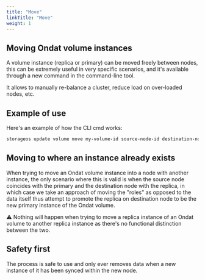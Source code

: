 ```yaml
---
title: "Move"
linkTitle: "Move"
weight: 1
---
```


## Moving Ondat volume instances

A volume instance (replica or primary) can be moved freely between nodes, this can be extremely useful in very specific scenarios, and it's available through a new command in the command-line tool.

It allows to manually re-balance a cluster, reduce load on over-loaded nodes, etc.

## Example of use

Here's an example of how the CLI cmd works:

```bash
storageos update volume move my-volume-id source-node-id destination-node-id --namespace my-namespace-name
```

## Moving to where an instance already exists

When trying to move an Ondat volume instance into a node with another instance, the only scenario where this is valid is when the source node coincides with the primary and the destination node with the replica, in which case we take an approach of moving the "roles" as opposed to the data itself thus attempt to promote the replica on destination node to be the new primary instance of the Ondat volume.

⚠️ Nothing will happen when trying to move a replica instance of an Ondat volume to another replica instance as there's no functional distinction between the two.

## Safety first

The process is safe to use and only ever removes data when a new instance of it has been synced within the new node.